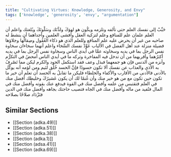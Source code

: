 ```yaml
---
title: "Cultivating Virtues: Knowledge, Generosity, and Envy"
tags: ['knowledge', 'generosity', 'envy', "argumentation"]
---
```


 حَبِّبْ إلى نفسك العلم حتى تألفه وتلزمه ويكُون هو لهوَكَ ولذَّتَك وسَلْوتَكَ وبُلغتك واعلم أن العلم علمان علم للمنافع وعلم لتزكية العقل وأفشى العلمين وأجداهما أن ينشط له صاحبه من غير أن يحرض عليه علم المنافع وللعلم الذي هو ذكاء العُقُول وصِقالُها وجلاؤها فضيلة منزلة عند أهل الفضل في الألباب
عَوِّدْ نفسك السَّخاء واعلم أنهما سخاءان سخاوة نفس الرجل بما في يديه وسخاوته عمَّا في أيدي الناس وسخاوة نفس الرجل بما في يديه أكثرُهما وأقربهما من أن تدخل فيه المفاخرة وتركه ما في أيدي الناس أمحضُ في التكرُّم وأنزه من الدنس فإن هو جمعهما فبذل وعف فقد استكمل الجود والكرم
ليكن مما تَصْرفُ به الأذى والعذاب عن نفسك ألا تكون حسودًا فإنَّ الحسد خُلُق لئيم ومن لؤمه أنه يوكَّل بالأدنى فالأدنى من الأقارب والأكفاء والخلطاء فليكن ما تقابلُ به الحسد أن تعلم أن خير ما تكون حين تكون مع من هو خير منك وأن غُنمًا لك أن يكون عَشيرُكَ وخليطك أفضل منك في العلم فتقتبس من علمه وأفضل منك في القوة فيدفع عنك بقوته وأفضل منك في المال فتُفيد من ماله وأفضل منك في الجاه فتصيب حاجتك بجاهه وأفضل منك في الدين فتَزْدَاد صلاحًا بصلاحه

## Similar Sections
- [[Section (adka.49)]]
 - [[Section (adka.51)]]
 - [[Section (adka.38)]]
 - [[Section (adka.1)]]
 - [[Section (adsa.41)]]
 - [[Section (adka.69)]]
